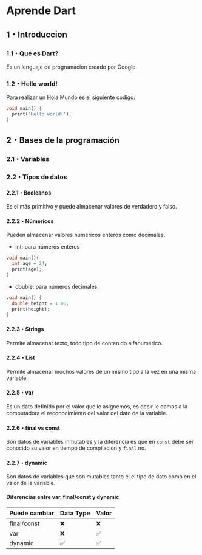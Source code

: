 # Aprende Dart
## 1・Introduccion
### 1.1・Que es Dart?
Es un lenguaje de programacion creado por Google.
### 1.2・Hello world!
Para realizar un Hola Mundo es el siguiente codigo:
```dart
void main() {
  print('Hello world!');
}
```
## 2・Bases de la programación
### 2.1・Variables
### 2.2・Tipos de datos
#### 2.2.1・Booleanos
Es el más primitivo y puede almacenar valores de verdadero y falso.
#### 2.2.2・Númericos
Pueden almacenar valores númericos enteros como decimales.
- int: para números enteros
```dart
void main(){
  int age = 24;
  print(age);
}
```
- double: para números decimales.
```dart
void main() {
  double height = 1.65;
  print(height);
}
```
#### 2.2.3・Strings
Permite almacenar texto, todo tipo de contenido alfanumérico.
#### 2.2.4・List
Permite almacenar muchos valores de un mismo tipo a la vez en una misma variable.
#### 2.2.5・var
Es un dato definido por el valor que le asignemos, es decir le damos a la computadora el reconocimiento del valor del dato de la variable.
#### 2.2.6・final vs const
Son datos de variables inmutables y la diferencia es que en `const` debe ser conocido su valor en tiempo de compilacion y `final` no.
#### 2.2.7・dynamic
Son datos de variables que son mutables tanto el el tipo de dato como en el valor de la variable.
#### Diferencias entre var, final/const y dynamic
| Puede cambiar | Data Type | Valor |
| ------------- | --------- | ---- |
| final/const   | ❌        | ❌   |
| var           | ❌        | ✅   |
| dynamic       | ✅        | ✅   |

